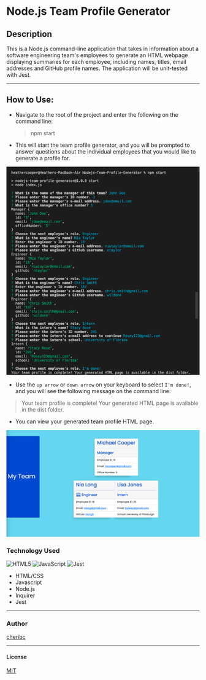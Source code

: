 # Node.js Team Profile Generator

## Description
This is a Node.js command-line application that takes in information about a software engineering team's employees to generate an HTML webpage displaying summaries for each employee, including names, titles, email addresses and GitHub profile names.  The application will be unit-tested with Jest.

---

## How to Use:

- Navigate to the root of the project and enter the following on the command line:

  > npm start

- This will start the team profile generator, and you will be prompted to answer questions about the individual employees that you would like to generate a profile for. 

![team-generator-node-demo](Images/TeamGenerator-screenshot2.png)


- Use the `up arrow` or `down arrow` on your keyboard to select `I'm done!`, and you will see the following message on the command line:

> Your team profile is complete! Your generated HTML page is available in the dist folder.

- You can view your generated team profile HTML page.

![html-page-img](Images/generated-html-page.png)


### Technology Used

![HTML5](https://img.shields.io/badge/html5-%23E34F26.svg?logo=html5&logoColor=wheat)
![JavaScript](https://img.shields.io/badge/javascript-%23323330.svg?logo=javascript&logoColor=%23F7DF1E)
![Jest](https://img.shields.io/badge/-jest-%23C21325?logo=jest&logoColor=wheat)
- HTML/CSS
- Javascript
- Node.js
- Inquirer
- Jest
---

### Author

[cheribc](https://github.com/cheribc)

---
#### License

[MIT](https://opensource.org/licenses/MIT)